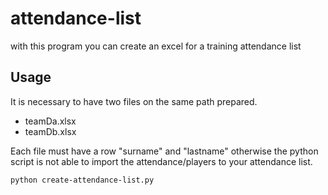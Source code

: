# attendance-list
with this program you can create an excel for a training attendance list

## Usage

It is necessary to have two files on the same path prepared.
- teamDa.xlsx
- teamDb.xlsx

Each file must have a row "surname" and "lastname" otherwise the python script is not able to import the attendance/players to your attendance list.

```bash
python create-attendance-list.py
```



